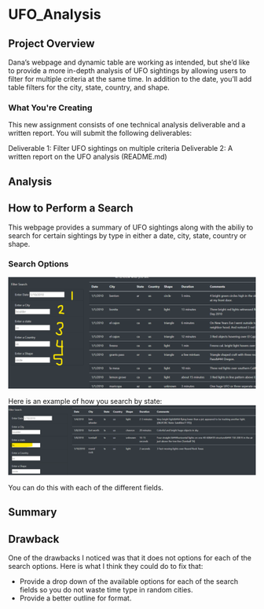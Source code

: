 # UFO_Analysis
## Project Overview
Dana’s webpage and dynamic table are working as intended, but she’d like to provide a more in-depth analysis of UFO sightings by allowing users to filter for multiple criteria at the same time. In addition to the date, you’ll add table filters for the city, state, country, and shape.

### What You're Creating
This new assignment consists of one technical analysis deliverable and a written report. You will submit the following deliverables:

Deliverable 1: Filter UFO sightings on multiple criteria
Deliverable 2: A written report on the UFO analysis (README.md)

## Analysis

## How to Perform a Search
This webpage provides a summary of UFO sightings along with the abiliy to search for certain sightings by type in either a date, city, state, country or shape.

### Search Options
![static/images/ufo_search_options.png](https://github.com/lesliemayeux/UFO_Analysis/blob/1c6577310fa1e08f4514b1e0e3f14f0c47d7b296/static/images/ufo_search_options.png)

Here is an example of how you search by state:
![static/images/ufo_search_state.png](https://github.com/lesliemayeux/UFO_Analysis/blob/b2cb96eda1daa455401ba96d6dcd1bde4a39d7d8/static/images/ufo_search_state.png)

You can do this with each of the different fields.

## Summary

## Drawback
One of the drawbacks I noticed was that it does not options for each of the search options.
Here is what I think they could do to fix that:
- Provide a drop down of the available options for each of the search fields so you do not waste time type in random cities.
- Provide a better outline for format.
